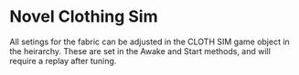 # Novel Clothing Sim

All setings for the fabric can be adjusted in the CLOTH SIM game object in the heirarchy. These are set in the Awake and Start methods, and will require a replay after tuning.